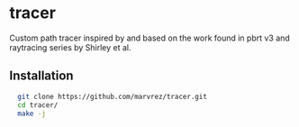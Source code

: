 # tracer
Custom path tracer inspired by and based on the work found in pbrt v3 and raytracing series by Shirley et al.

## Installation

```sh
  git clone https://github.com/marvrez/tracer.git
  cd tracer/
  make -j
```

